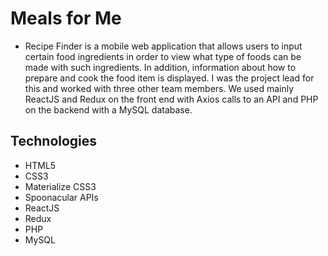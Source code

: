 # Meals for Me

- Recipe Finder is a mobile web application that allows users to input certain food ingredients in order to view what type of foods can be made with such ingredients. In addition, information about how to prepare and cook the food item is displayed. I was the project lead for this and worked with three other team members. We used mainly ReactJS and Redux on the front end with Axios calls to an API and PHP on the backend with a MySQL database.

## Technologies
- HTML5
- CSS3
- Materialize CSS3
- Spoonacular APIs
- ReactJS
- Redux
- PHP
- MySQL
